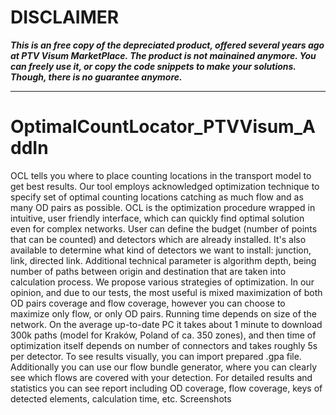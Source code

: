 # DISCLAIMER

_**This is an free copy of the depreciated product, offered several years ago at PTV Visum MarketPlace. The product is not mainained anymore. You can freely use it, or copy the code snippets to make your solutions. Though, there is no guarantee anymore.**_

***

# OptimalCountLocator_PTVVisum_AddIn
OCL tells you where to place counting locations in the transport model to get best results.  Our tool employs acknowledged optimization technique to specify set of optimal counting locations catching as much flow and as many OD pairs as possible. OCL is the optimization procedure wrapped in intuitive, user friendly interface, which can quickly find optimal solution even for complex networks.  User can define the budget (number of points that can be counted) and detectors which are already installed. It's also available to determine what kind of detectors we want to install: junction, link, directed link.  Additional technical parameter is algorithm depth, being number of paths between origin and destination that are taken into calculation process. We propose various strategies of optimization. In our opinion, and due to our tests, the most useful is mixed maximization of both OD pairs coverage and flow coverage, however you can choose to maximize only flow, or only OD pairs.  Running time depends on size of the network. On the average up-to-date PC it takes about 1 minute to download 300k paths (model for Kraków, Poland of ca. 350 zones), and then time of optimization itself depends on number of connectors and takes roughly 5s per detector.  To see results visually, you can import prepared .gpa file. Additionally you can use our flow bundle generator, where you can clearly see which flows are covered with your detection. For detailed results and statistics you can see report including OD coverage, flow coverage, keys of detected elements, calculation time, etc.  Screenshots
